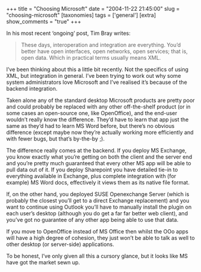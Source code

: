 +++
title = "Choosing Microsoft"
date = "2004-11-22 21:45:00"
slug = "choosing-microsoft"
[taxonomies]
tags = ['general']
[extra]
show_comments = "true"
+++

In his most recent ‘ongoing’ post, Tim Bray writes:

> These days, interoperation and integration are everything. You’d better have open interfaces, open networks, open services; that is, open data. Which in practical terms usually means XML.

I’ve been thinking about this a little bit recently. Not the specifics of using XML, but integration in general. I’ve been trying to work out why some system administrators love Microsoft and I’ve realised it’s because of the backend integration.

Taken alone any of the standard desktop Microsoft products are pretty poor and could probably be replaced with any other off-the-shelf product (or in some cases an open-source one, like OpenOffice), and the end-user wouldn’t really know the difference. They’d have to learn that app just the same as they’d had to learn MS Word before, but there’s no obvious difference (except maybe now they’re actually working more efficiently and with fewer bugs, but that’s by-the-by ;).

The difference really comes at the backend. If you deploy MS Exchange, you know exactly what you’re getting on both the client and the server end and you’re pretty much guaranteed that every other MS app will be able to pull data out of it. If you deploy Sharepoint you have detailed tie-in to everything available in Exchange, plus complete integration with (for example) MS Word docs, effectively it views them as its native file format.

If, on the other hand, you deployed SUSE Openexchange Server (which is probably the closest you’ll get to a direct Exchange replacement) and you want to continue using Outlook you’ll have to manually install the plugin on each user’s desktop (although you do get a far far better web client), and you’ve got no guarantee of any other app being able to use that data.

If you move to OpenOffice instead of MS Office then whilst the OOo apps will have a high degree of cohesion, they just won’t be able to talk as well to other desktop (or server-side) applications.

To be honest, I’ve only given all this a cursory glance, but it looks like MS have got the market sewn up.
